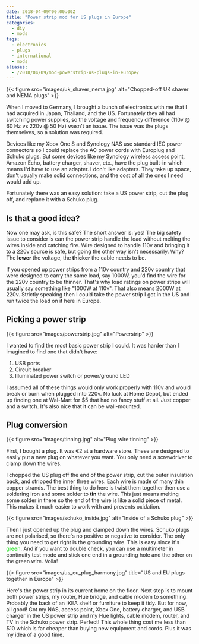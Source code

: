 ```yaml
---
date: 2018-04-09T00:00:00Z
title: "Power strip mod for US plugs in Europe"
categories:
  - diy
  - mods
tags:
  - electronics
  - plugs
  - international
  - mods
aliases:
  - /2018/04/09/mod-powerstrip-us-plugs-in-europe/
---
```


{{< figure src="images/uk_shaver_nema.jpg" alt="Chopped-off UK shaver and NEMA plugs" >}}

When I moved to Germany, I brought a bunch of electronics with me that I had acquired in Japan, Thailand, and the US. Fortunately they all had switching power supplies, so the voltage and frequency difference (110v @ 60 Hz vs 220v @ 50 Hz) wasn't an issue. The issue was the plugs themselves, so a solution was required.

<!--more-->

Devices like my Xbox One S and Synology NAS use standard IEC power connectors so I could replace the AC power cords with Europlug and Schuko plugs. But some devices like my Synology wireless access point, Amazon Echo, battery charger, shaver, etc., have the plug built-in which means I'd have to use an adapter. I don't like adapters. They take up space, don't usually make solid connections, and the cost of all the ones I need would add up.

Fortunately there was an easy solution: take a US power strip, cut the plug off, and replace it with a Schuko plug.

## Is that a good idea?

Now one may ask, is this safe? The short answer is: yes! The big safety issue to consider is can the power strip handle the load without melting the wires inside and catching fire. Wire designed to handle 110v and bringing it to a 220v source is safe, but going the other way isn't necessarily. Why? The **lower** the voltage, the **thicker** the cable needs to be.

If you opened up power strips from a 110v country and 220v country that were designed to carry the same load, say 1000W, you'd find the wire for the 220v country to be thinner. That's why load ratings on power strips will usually say something like "1000W at 110v". That also means 2000W at 220v. Strictly speaking then I could take the power strip I got in the US and run twice the load on it here in Europe.

## Picking a power strip

{{< figure src="images/powerstrip.jpg" alt="Powerstrip" >}}

I wanted to find the most basic power strip I could. It was harder than I imagined to find one that didn't have:

1. USB ports
2. Circuit breaker
3. Illuminated power switch or power/ground LED

I assumed all of these things would only work properly with 110v and would break or burn when plugged into 220v. No luck at Home Depot, but ended up finding one at Wal-Mart for $5 that had no fancy stuff at all. Just copper and a switch. It's also nice that it can be wall-mounted.

## Plug conversion

{{< figure src="images/tinning.jpg" alt="Plug wire tinning" >}}

First, I bought a plug. It was €2 at a hardware store. These are designed to easily put a new plug on whatever you want. You only need a screwdriver to clamp down the wires.

I chopped the US plug off the end of the power strip, cut the outer insulation back, and stripped the inner three wires. Each wire is made of many thin copper strands. The best thing to do here is twist them together then use a soldering iron and some solder to **tin** the wire. This just means melting some solder in there so the end of the wire is like a solid piece of metal. This makes it much easier to work with and prevents oxidation.

{{< figure src="images/schuko_inside.jpg" alt="Inside of a Schuko plug" >}}

Then I just opened up the plug and clamped down the wires. Schuko plugs are not polarised, so there's no positive or negative to consider. The only thing you need to get right is the grounding wire. This is easy since it's <span style="color: #0d0">green</span>. And if you want to double check, you can use a multimeter in continuity test mode and stick one end in a grounding hole and the other on the green wire. Voila!

{{< figure src="images/us_eu_plug_harmony.jpg" title="US and EU plugs together in Europe" >}}

Here's the power strip in its current home on the floor. Next step is to mount both power strips, my router, Hue bridge, and cable modem to something. Probably the back of an IKEA shelf or furniture to keep it tidy. But for now, all good! Got my NAS, access point, Xbox One, battery charger, and USB charger in the US power strip and my Hue lights, cable modem, router, and TV in the Schuko power strip. Perfect! This whole thing cost me less than $10 which is far cheaper than buying new equipment and cords. Plus it was my idea of a good time.
